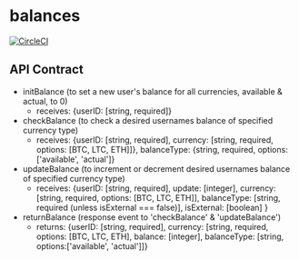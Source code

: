 # balances
[![CircleCI](https://circleci.com/gh/CryptocracyExchange/balances.svg?style=svg)](https://circleci.com/gh/CryptocracyExchange/balances)

## API Contract ##
* initBalance (to set a new user's balance for all currencies, available & actual, to 0)
  * receives: {userID: [string, required]}
* checkBalance (to check a desired usernames balance of specified currency type)
  * receives: {userID: [string, required], currency: [string, required, options: [BTC, LTC, ETH]]}, balanceType: {string, required, options:['available', 'actual']}
* updateBalance (to increment or decrement desired usernames balance of specified currency type)
  * receives: {userID: [string, required], update: [integer], currency: [string, required, options: [BTC, LTC, ETH]], balanceType: [string, required (unless isExternal === false)], isExternal: [boolean] }
* returnBalance (response event to 'checkBalance' & 'updateBalance')
  * returns: {userID: [string, required], currency: [string, required, options: [BTC, LTC, ETH], balance: [integer], balanceType: [string, options:['available', 'actual']]}
